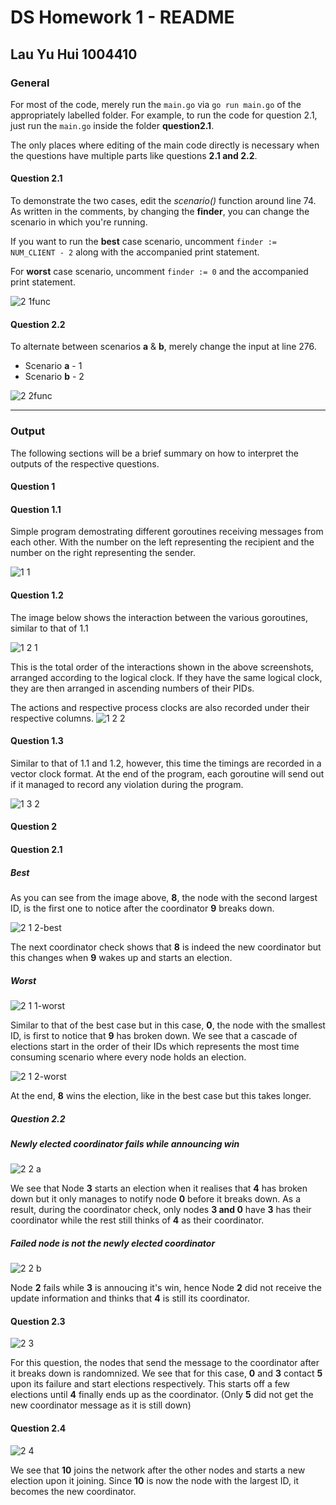 # DS Homework 1 - README
## Lau Yu Hui 1004410

### General
For most of the code, merely run the `main.go` via `go run main.go` of the appropriately labelled folder. For example, to run the code for question 2.1, just run the `main.go` inside the folder **question2.1**. 

The only places where editing of the main code directly is necessary when the questions have multiple parts like questions **2.1 and 2.2**.

#### Question 2.1
 To demonstrate the two cases, edit the *scenario()* function around line 74. As written in the comments, by changing the **finder**, you can change the scenario in which you're running. 
 
 If you want to run the **best** case scenario, uncomment `finder := NUM_CLIENT - 2` along with the accompanied print statement.
 
For **worst** case scenario, uncomment  `finder := 0` and the accompanied print statement.

![2 1func](https://user-images.githubusercontent.com/56100464/156935166-8effda69-16a3-4bfa-8191-3dfb44ce135e.png)

#### Question 2.2
To alternate between scenarios **a** & **b**, merely change the input at line 276.

- Scenario **a** - 1
- Scenario **b** - 2

![2 2func](https://user-images.githubusercontent.com/56100464/156935200-959ba5d5-e82f-4faa-85c8-272c6d90b19b.png)

--- 

### Output 
The following sections will be a brief summary on how to interpret the outputs of the respective questions.

#### Question 1

#### Question 1.1
Simple program demostrating different goroutines receiving messages from each other. With the number on the left representing the recipient and the number on the right representing the sender.

![1 1](https://user-images.githubusercontent.com/56100464/156935211-a0e862d7-8556-4365-8a5c-62eff22e1369.png)


#### Question 1.2
The image below shows the interaction between the various goroutines, similar to that of 1.1

![1 2 1](https://user-images.githubusercontent.com/56100464/156935217-f0f99ea8-411b-40a8-a446-2d8c350dd3f5.png)


This is the total order of the interactions shown in the above screenshots, arranged according to the logical clock. If they have the same logical clock, they are then arranged in ascending numbers of their PIDs.

The actions and respective process clocks are also recorded under their respective columns.
![1 2 2](https://user-images.githubusercontent.com/56100464/156935220-1590aedd-9691-455a-8ec4-bc40a6c7449f.png)

#### Question 1.3

Similar to that of 1.1 and 1.2, however, this time the timings are recorded in a vector clock format. At the end of the program, each goroutine will send out if it managed to record any violation during the program.

![1 3 2](https://user-images.githubusercontent.com/56100464/156935231-ce5d3106-8850-4b31-9465-72b96190cf92.png)

#### Question 2

#### Question 2.1
##### Best

As you can see from the image above, **8**, the node with the second largest ID, is the first one to notice after the coordinator **9** breaks down.

![2 1 2-best](https://user-images.githubusercontent.com/56100464/156935247-dcf61617-bc48-4de3-8075-32a9b97b12ee.png)


The next coordinator check shows that **8** is indeed the new coordinator but this changes when **9** wakes up and starts an election.
##### Worst

![2 1 1-worst](https://user-images.githubusercontent.com/56100464/156935252-e10e7dc1-3178-4ea2-af10-3f0848fdb809.png)

Similar to that of the best case but in this case, **0**, the node with the smallest ID, is first to notice that **9** has broken down. We see that a cascade of elections start in the order of their IDs which represents the most time consuming scenario where every node holds an election. 

![2 1 2-worst](https://user-images.githubusercontent.com/56100464/156935255-86795d8f-5206-4971-9e8f-7778d128213d.png)

At the end, **8** wins the election, like in the best case but this takes longer.  

##### Question 2.2
##### Newly elected coordinator fails while announcing win

![2 2 a](https://user-images.githubusercontent.com/56100464/156935261-fc088fb9-988a-45fd-a541-3c5ae65a99a8.png)

We see that Node **3** starts an election when it realises that **4** has broken down but it only manages to notify node **0** before it breaks down. As a result, during the coordinator check, only nodes **3 and 0** have **3** has their coordinator while the rest still thinks of **4** as their coordinator.

##### Failed node is not the newly elected coordinator

![2 2 b](https://user-images.githubusercontent.com/56100464/156935266-07227219-d573-4b10-b713-be423f97c6ea.png)

Node **2** fails while **3** is annoucing it's win, hence Node **2** did not receive the update information and thinks that **4** is still its coordinator.

#### Question 2.3

![2 3](https://user-images.githubusercontent.com/56100464/156935268-fd6af09f-7841-4b8d-86a0-fe0ee2f0955b.png)

For this question, the nodes that send the message to the coordinator after it breaks down is randomnized. We see that for this case, **0** and **3** contact **5** upon its failure and start elections respectively. This starts off a few elections until **4** finally ends up as the coordinator. (Only **5** did not get the new coordinator message as it is still down)

#### Question 2.4

![2 4](https://user-images.githubusercontent.com/56100464/156935271-aca08fcd-7f6a-4bf4-b27b-35355d0bb22d.png)

We see that **10** joins the network after the other nodes and starts a new election upon it joining. Since **10** is now the node with the largest ID, it becomes the new coordinator.

